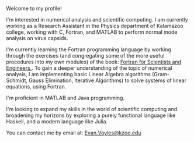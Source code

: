 Welcome to my profile! 

I'm interested in numerical analysis and scientific computing. I am currently working as a Research Assistant in the Physics department of Kalamazoo college, working with C, Fortran, and MATLAB to perform normal mode analysis on virus capsids.

I'm currently learning the Fortran programming language by working through the exercises (and congregating some of the more useful procedures into my own modules)
of the book: [Fortran for Scientists and Engineers.](https://www.amazon.com/FORTRAN-SCIENTISTS-ENGINEERS-Stephen-Chapman/dp/0073385891). To gain a deeper understanding of the topic of numerical analysis, I am implementing basic Linear Algebra algorithms (Gram-Schmidt, Gauss Elimination, Iterative Algorithms) to solve systems of linear equations, using Fortran.

I'm proficient in MATLAB and Java programming.

I'm looking to expand my skills in the world of scientific computing and broadening my horizons by exploring a purely functional language like Haskell, and a modern language like Julia.

You can contact me by email at:
Evan.Voyles@kzoo.edu

<!---
ejovo13/ejovo13 is a ✨ special ✨ repository because its `README.md` (this file) appears on your GitHub profile.
You can click the Preview link to take a look at your changes.
--->
